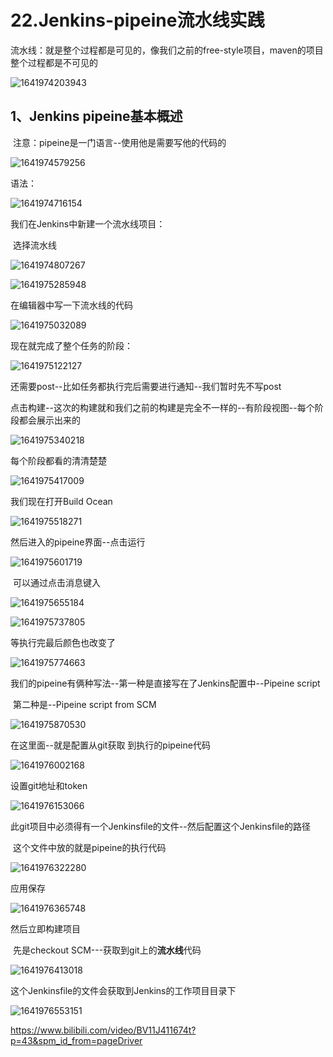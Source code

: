 

# 22.Jenkins-pipeine流水线实践

​	流水线：就是整个过程都是可见的，像我们之前的free-style项目，maven的项目整个过程都是不可见的



![1641974203943](../../.vuepress/public/images/1641974203943.png)

## 1、Jenkins pipeine基本概述

​	注意：pipeine是一门语言--使用他是需要写他的代码的



![1641974579256](../../.vuepress/public/images/1641974579256.png)





语法：



![1641974716154](../../.vuepress/public/images/1641974716154.png)





我们在Jenkins中新建一个流水线项目：

​	选择流水线

![1641974807267](../../.vuepress/public/images/1641974807267.png)



![1641975285948](../../.vuepress/public/images/1641975285948.png)





在编辑器中写一下流水线的代码

![1641975032089](../../.vuepress/public/images/1641975032089.png)



现在就完成了整个任务的阶段：

![1641975122127](../../.vuepress/public/images/1641975122127.png)



还需要post--比如任务都执行完后需要进行通知--我们暂时先不写post





点击构建--这次的构建就和我们之前的构建是完全不一样的--有阶段视图--每个阶段都会展示出来的

![1641975340218](../../.vuepress/public/images/1641975340218.png)





每个阶段都看的清清楚楚

![1641975417009](../../.vuepress/public/images/1641975417009.png)



我们现在打开Build Ocean

![1641975518271](../../.vuepress/public/images/1641975518271.png)





然后进入的pipeine界面--点击运行

![1641975601719](../../.vuepress/public/images/1641975601719.png)

​		可以通过点击消息键入

![1641975655184](../../.vuepress/public/images/1641975655184.png)

![1641975737805](../../.vuepress/public/images/1641975737805.png)





等执行完最后颜色也改变了

![1641975774663](../../.vuepress/public/images/1641975774663.png)







我们的pipeine有俩种写法--第一种是直接写在了Jenkins配置中--Pipeine script

​	第二种是--Pipeine script from SCM



![1641975870530](../../.vuepress/public/images/1641975870530.png)







在这里面--就是配置从git获取 到执行的pipeine代码

![1641976002168](../../.vuepress/public/images/1641976002168.png)

设置git地址和token

![1641976153066](../../.vuepress/public/images/1641976153066.png)



此git项目中必须得有一个Jenkinsfile的文件--然后配置这个Jenkinsfile的路径

​		这个文件中放的就是pipeine的执行代码

![1641976322280](../../.vuepress/public/images/1641976322280.png)



应用保存

![1641976365748](../../.vuepress/public/images/1641976365748.png)





然后立即构建项目

​	先是checkout SCM---获取到git上的**流水线**代码

![1641976413018](../../.vuepress/public/images/1641976413018.png)



这个Jenkinsfile的文件会获取到Jenkins的工作项目目录下

![1641976553151](../../.vuepress/public/images/1641976553151.png)











https://www.bilibili.com/video/BV11J411674t?p=43&spm_id_from=pageDriver



































































































